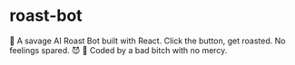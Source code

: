 # roast-bot
💬 A savage AI Roast Bot built with React. Click the button, get roasted. No feelings spared. 😈  💅 Coded by a bad bitch with no mercy.
